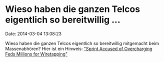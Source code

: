 Wieso haben die ganzen Telcos eigentlich so bereitwillig \...
=============================================================

Date: 2014-03-04 13:08:23

Wieso haben die ganzen Telcos eigentlich so bereitwillig mitgemacht beim
Massenabhören? Hier ist ein Hinweis: [\"Sprint Accused of Overcharging
Feds Millions for
Wiretapping\"](http://www.wired.com/threatlevel/2014/03/sprint-wiretapping-overcharges/)
